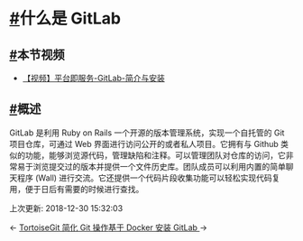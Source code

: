 # [#](https://funtl.com/zh/gitlab/什么是-GitLab.html#什么是-gitlab)什么是 GitLab

## [#](https://funtl.com/zh/gitlab/什么是-GitLab.html#本节视频)本节视频

- [【视频】平台即服务-GitLab-简介与安装](https://www.bilibili.com/video/av27548337)

## [#](https://funtl.com/zh/gitlab/什么是-GitLab.html#概述)概述

GitLab 是利用 Ruby on Rails 一个开源的版本管理系统，实现一个自托管的 Git 项目仓库，可通过 Web 界面进行访问公开的或者私人项目。它拥有与 Github 类似的功能，能够浏览源代码，管理缺陷和注释。可以管理团队对仓库的访问，它非常易于浏览提交过的版本并提供一个文件历史库。团队成员可以利用内置的简单聊天程序 (Wall) 进行交流。它还提供一个代码片段收集功能可以轻松实现代码复用，便于日后有需要的时候进行查找。

上次更新: 2018-12-30 15:32:03

← [TortoiseGit 简化 Git 操作](https://funtl.com/zh/gitlab/TortoiseGit-简化-Git-操作.html)[基于 Docker 安装 GitLab ](https://funtl.com/zh/gitlab/基于-Docker-安装-GitLab.html)→